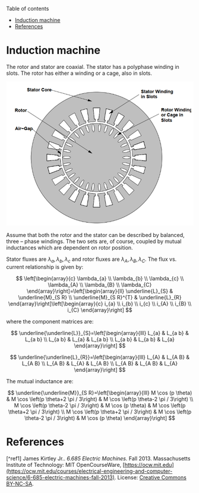 Table of contents
- [Induction machine](#induction-machine)
- [References](#references)

# Induction machine

The rotor and stator are coaxial. The stator has a polyphase winding in slots. The rotor has either a winding or a cage, also in slots.

![Axial View of an Induction Machine](/images/IM-axis-view.png)

Assume that both the rotor and the stator can be described by balanced, three – phase windings. The two sets are, of course, coupled
by mutual inductances which are dependent on rotor position. 

Stator fluxes are $\lambda_{a}, \lambda_{b}, \lambda_{c}$ and rotor fluxes are $\lambda_{A}, \lambda_{B}, \lambda_{C}$. The flux vs. current relationship is given by:

$$
\left[\begin{array}{c}
\lambda_{a} \\
\lambda_{b} \\
\lambda_{c} \\
\lambda_{A} \\
\lambda_{B} \\
\lambda_{C}
\end{array}\right]=\left[\begin{array}{ll}
\underline{L}_{S} & \underline{M}_{S R} \\
\underline{M}_{S R}^{T} & \underline{L}_{R}
\end{array}\right]\left[\begin{array}{c}
i_{a} \\
i_{b} \\
i_{c} \\
i_{A} \\
i_{B} \\
i_{C}
\end{array}\right]
$$

where the component matrices are:

$$
\underline{\underline{L}}_{S}=\left[\begin{array}{lll}
L_{a} & L_{a b} & L_{a b} \\
L_{a b} & L_{a} & L_{a b} \\
L_{a b} & L_{a b} & L_{a}
\end{array}\right]
$$

$$
\underline{\underline{L}_{R}}=\left[\begin{array}{lll}
L_{A} & L_{A B} & L_{A B} \\
L_{A B} & L_{A} & L_{A B} \\
L_{A B} & L_{A B} & L_{A}
\end{array}\right]
$$

The mutual inductance are:

$$
\underline{\underline{M}}_{S R}=\left[\begin{array}{lll}
M \cos (p \theta) & M \cos \left(p \theta+2 \pi / 3\right) & M \cos \left(p \theta-2 \pi / 3\right) \\
M \cos \left(p \theta-2 \pi / 3\right) & M \cos (p \theta) & M \cos \left(p \theta+2 \pi / 3\right) \\
M \cos \left(p \theta+2 \pi / 3\right) & M \cos \left(p \theta-2 \pi / 3\right) & M \cos (p \theta)
\end{array}\right]
$$

# References
[^ref1] James Kirtley Jr.. *6.685 Electric Machines.* Fall 2013. Massachusetts Institute of Technology: MIT OpenCourseWare, [https://ocw.mit.edu](https://ocw.mit.edu/courses/electrical-engineering-and-computer-science/6-685-electric-machines-fall-2013). License: [Creative Commons BY-NC-SA](https://creativecommons.org/licenses/by-nc-sa/4.0/).